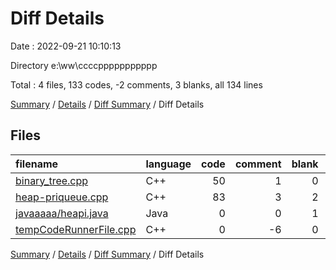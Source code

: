 # Diff Details

Date : 2022-09-21 10:10:13

Directory e:\\ww\\ccccppppppppppp

Total : 4 files,  133 codes, -2 comments, 3 blanks, all 134 lines

[Summary](results.md) / [Details](details.md) / [Diff Summary](diff.md) / Diff Details

## Files
| filename | language | code | comment | blank | total |
| :--- | :--- | ---: | ---: | ---: | ---: |
| [binary_tree.cpp](/binary_tree.cpp) | C++ | 50 | 1 | 0 | 51 |
| [heap-priqueue.cpp](/heap-priqueue.cpp) | C++ | 83 | 3 | 2 | 88 |
| [javaaaaa/heapi.java](/javaaaaa/heapi.java) | Java | 0 | 0 | 1 | 1 |
| [tempCodeRunnerFile.cpp](/tempCodeRunnerFile.cpp) | C++ | 0 | -6 | 0 | -6 |

[Summary](results.md) / [Details](details.md) / [Diff Summary](diff.md) / Diff Details